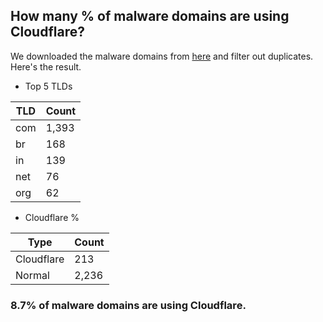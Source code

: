 ## How many % of malware domains are using Cloudflare?


We downloaded the malware domains from [here](https://urlhaus.abuse.ch) and filter out duplicates.
Here's the result.


[//]: # (start replacement)


- Top 5 TLDs

| TLD | Count |
| --- | --- |
| com | 1,393 |
| br | 168 |
| in | 139 |
| net | 76 |
| org | 62 |


- Cloudflare %

| Type | Count |
| --- | --- |
| Cloudflare | 213 |
| Normal | 2,236 |


### 8.7% of malware domains are using Cloudflare.